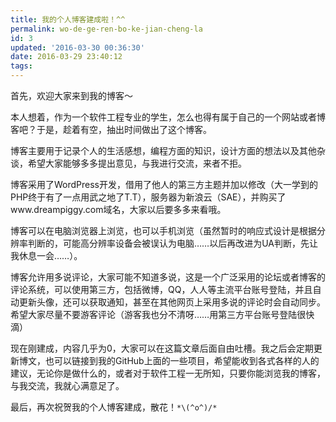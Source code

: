 ```yaml
---
title: 我的个人博客建成啦！^^
permalink: wo-de-ge-ren-bo-ke-jian-cheng-la
id: 3
updated: '2016-03-30 00:36:30'
date: 2016-03-29 23:40:12
tags:
---
```


首先，欢迎大家来到我的博客～

本人想着，作为一个软件工程专业的学生，怎么也得有属于自己的一个网站或者博客吧？于是，趁着有空，抽出时间做出了这个博客。

博客主要用于记录个人的生活感想，编程方面的知识，设计方面的想法以及其他杂谈，希望大家能够多多提出意见，与我进行交流，来者不拒。

博客采用了WordPress开发，借用了他人的第三方主题并加以修改（大一学到的PHP终于有了一点用武之地了T.T），服务器为新浪云（SAE），并购买了www.dreampiggy.com域名，大家以后要多多来看哦。

博客可以在电脑浏览器上浏览，也可以手机浏览（虽然暂时的响应式设计是根据分辨率判断的，可能高分辨率设备会被误认为电脑……以后再改进为UA判断，先让我休息一会……）。

博客允许用多说评论，大家可能不知道多说，这是一个广泛采用的论坛或者博客的评论系统，可以使用第三方，包括微博，QQ，人人等主流平台账号登陆，并且自动更新头像，还可以获取通知，甚至在其他网页上采用多说的评论时会自动同步。希望大家尽量不要游客评论（游客我也分不清呀……用第三方平台账号登陆很快滴）

现在刚建成，内容几乎为0，大家可以在这篇文章后面自由吐槽。我之后会定期更新博文，也可以链接到我的GitHub上面的一些项目，希望能收到各式各样的人的建议，无论你是做什么的，或者对于软件工程一无所知，只要你能浏览我的博客，与我交流，我就心满意足了。

最后，再次祝贺我的个人博客建成，散花！`*\(^o^)/*`